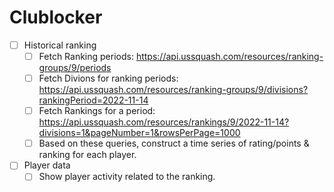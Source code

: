 # Clublocker

- [ ] Historical ranking
  - [ ] Fetch Ranking periods: https://api.ussquash.com/resources/ranking-groups/9/periods
  - [ ] Fetch Divions for ranking periods: https://api.ussquash.com/resources/ranking-groups/9/divisions?rankingPeriod=2022-11-14
  - [ ] Fetch Rankings for a period: https://api.ussquash.com/resources/rankings/9/2022-11-14?divisions=1&pageNumber=1&rowsPerPage=1000
  - [ ] Based on these queries, construct a time series of rating/points & ranking for each player.
- [ ] Player data
  - [ ] Show player activity related to the ranking.